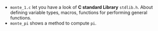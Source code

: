 * `monte_1.c` let you have a look of **C standard Library** `stdlib.h`. About defining variable types, macros, functions for performing general functions. 
* `monte_pi` shows a method to compute `pi`.
